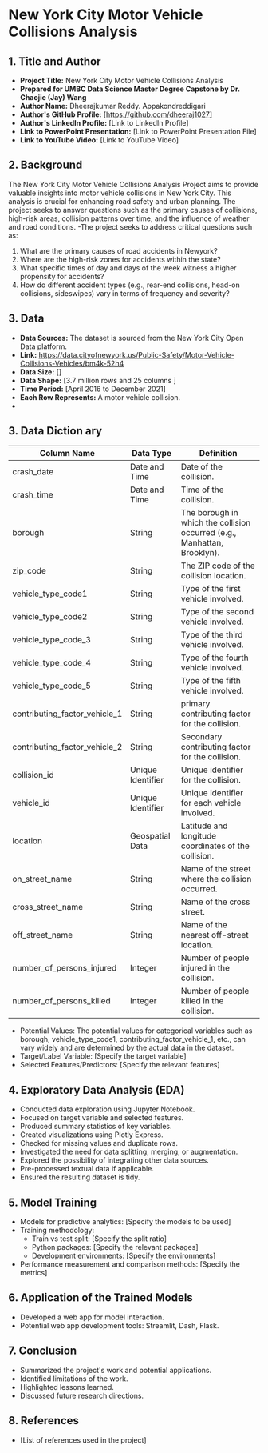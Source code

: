 # New York City Motor Vehicle Collisions Analysis

## 1. Title and Author
- **Project Title:** New York City Motor Vehicle Collisions Analysis
- **Prepared for UMBC Data Science Master Degree Capstone by Dr. Chaojie (Jay) Wang**
- **Author Name:** Dheerajkumar Reddy. Appakondreddigari
- **Author's GitHub Profile:** [https://github.com/dheeraj1027]
- **Author's LinkedIn Profile:** [Link to LinkedIn Profile]
- **Link to PowerPoint Presentation:** [Link to PowerPoint Presentation File]
- **Link to YouTube Video:** [Link to YouTube Video]

## 2. Background
The New York City Motor Vehicle Collisions Analysis Project aims to provide valuable insights into motor vehicle collisions in New York City. This analysis is crucial for enhancing road safety and urban planning. The project seeks to answer questions such as the primary causes of collisions, high-risk areas, collision patterns over time, and the influence of weather and road conditions.
-The project seeks to address critical questions such as:
1. What are the primary causes of road accidents in Newyork?
2. Where are the high-risk zones for accidents within the state?
3. What specific times of day and days of the week witness a higher propensity for accidents?
4. How do different accident types (e.g., rear-end collisions, head-on collisions, sideswipes) vary in terms of frequency and severity?
## 3. Data
- **Data Sources:** The dataset is sourced from the New York City Open Data platform.
- **Link:** https://data.cityofnewyork.us/Public-Safety/Motor-Vehicle-Collisions-Vehicles/bm4k-52h4
- **Data Size:** []
- **Data Shape:** [3.7 million rows and 25 columns ]
- **Time Period:** [April 2016 to December 2021]
- **Each Row Represents:** A motor vehicle collision.
- 
## 3. Data Diction ary
| Column Name                       | Data Type           | Definition                                                  |
|-----------------------------------|---------------------|-------------------------------------------------------------|
| crash_date                         | Date and Time       | Date of the collision.                                     |
| crash_time                         | Date and Time       | Time of the collision.                                     |
| borough                            | String              | The borough in which the collision occurred (e.g., Manhattan, Brooklyn). |
| zip_code                           | String              | The ZIP code of the collision location.                    |
| vehicle_type_code1                 | String              | Type of the first vehicle involved.                        |
| vehicle_type_code2                 | String              | Type of the second vehicle involved.                       |
| vehicle_type_code_3                | String              | Type of the third vehicle involved.                        |
| vehicle_type_code_4                | String              | Type of the fourth vehicle involved.                       |
| vehicle_type_code_5                | String              | Type of the fifth vehicle involved.                        |
| contributing_factor_vehicle_1      | String              | primary contributing factor for the collision.             |
| contributing_factor_vehicle_2      | String              | Secondary contributing factor for the collision.           |
| collision_id                       | Unique Identifier    | Unique identifier for the collision.                       |
| vehicle_id                         | Unique Identifier    | Unique identifier for each vehicle involved.                |
| location                           | Geospatial Data     | Latitude and longitude coordinates of the collision.      |
| on_street_name                     | String              | Name of the street where the collision occurred.            |
| cross_street_name                  | String              | Name of the cross street.                                  |
| off_street_name                    | String              | Name of the nearest off-street location.                   |
| number_of_persons_injured          | Integer             | Number of people injured in the collision.                |
| number_of_persons_killed           | Integer             | Number of people killed in the collision.                 |

  - Potential Values: The potential values for categorical variables such as borough, vehicle_type_code1, contributing_factor_vehicle_1, etc., can vary widely and are determined by the actual data in the dataset. 
  - Target/Label Variable: [Specify the target variable]
  - Selected Features/Predictors: [Specify the relevant features]

## 4. Exploratory Data Analysis (EDA)
- Conducted data exploration using Jupyter Notebook.
- Focused on target variable and selected features.
- Produced summary statistics of key variables.
- Created visualizations using Plotly Express.
- Checked for missing values and duplicate rows.
- Investigated the need for data splitting, merging, or augmentation.
- Explored the possibility of integrating other data sources.
- Pre-processed textual data if applicable.
- Ensured the resulting dataset is tidy.

## 5. Model Training
- Models for predictive analytics: [Specify the models to be used]
- Training methodology: 
  - Train vs test split: [Specify the split ratio]
  - Python packages: [Specify the relevant packages]
  - Development environments: [Specify the environments]
- Performance measurement and comparison methods: [Specify the metrics]

## 6. Application of the Trained Models
- Developed a web app for model interaction.
- Potential web app development tools: Streamlit, Dash, Flask.

## 7. Conclusion
- Summarized the project's work and potential applications.
- Identified limitations of the work.
- Highlighted lessons learned.
- Discussed future research directions.

## 8. References
- [List of references used in the project]
